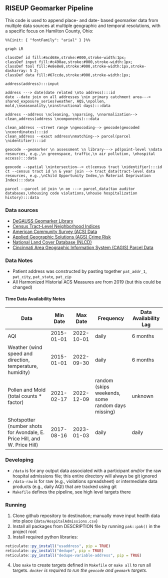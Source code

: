 ## RISEUP Geomarker Pipeline

This code is used to append place- and date- based geomarker data from multiple data sources at multiple geographic and temporal resolutions, with a specific focus on Hamilton County, Ohio:

```mermaid
%%{init: { "fontFamily": "arial" } }%%

graph LR

classDef id fill:#acd68e,stroke:#000,stroke-width:1px;
classDef input fill:#c490ae,stroke:#000,stroke-width:1px;
classDef tool fill:#e8e8e8,stroke:#000,stroke-width:1px,stroke-dasharray: 5 2;
classDef data fill:#67ccde,stroke:#000,stroke-width:1px;

address(address):::input

address ---> date(date related \nto address):::id
date --date join on all addresses \nin primary catchment area---> shared_exposure_series(weather, AQS,\npollen, mold,\nseasonality,\ninstructional days):::data

address --address \ncleaning, \nparsing, \nnormalization--> clean_address(address \ncomponents):::data

clean_address --street range \ngeocoding--> geocode(geocoded \ncoordinates):::id
clean_address --exact address\nmatching--> parcel(parcel \nidentifier):::id

geocode --geomarker \n assessment \n library---> pd(point-level \ndata resources, e.g.,\n greenspace, traffic,\n air pollution, \nhospital access):::data

geocode --spatial \nintersection--> ct(census tract \nidentifier):::id
ct --census tract id \n & year join --> tract_data(tract-level data resources, e.g.,\nChild Opportunity Index,\n Material Deprivation Index):::data

parcel --parcel id join \n on ---> parcel_data(tax auditor databases,\nhousing code violations,\nhouse hospitalization history):::data

```

### Data sources
  
- [DeGAUSS Geomarker Library](https://degauss.org/)
- [Census Tract-Level Neighborhood Indices](https://github.com/geomarker-io/tract_indices/#census-tract-level-neighborhood-indices)
- [American Community Survey (ACS) Data](https://www.census.gov/programs-surveys/acs/data.html)
- [Applied Geographic Solutions (AGS) Crime Risk](https://appliedgeographic.com/crimerisk/)
- [National Land Cover Database (NLCD)](https://www.usgs.gov/centers/eros/science/national-land-cover-database)
- [Cincinnati Area Geographic Information System (CAGIS) Parcel Data](https://data-cagisportal.opendata.arcgis.com/)

### Data Notes

- Patient address was constructed by pasting together `pat_addr_1`, `pat_city`, `pat_state`, `pat_zip`
- All Harmonized Historial ACS Measures are from 2019 (but this could be changed)


#### Time Data Availability Notes

| Data                                                                      | Min Date   | Max Date   | Frequency                                         | Data Availability Lag |
|--------------------------|------------|------------|-----------|-------------|
| AQI                                                                       | 2015-01-01 | 2022-10-01 | daily                                             | 6 months              |
| Weather (wind speed and direction, temperature, humidity)                 | 2015-01-01 | 2022-09-30 | daily                                             | 6 months              |
| Pollen and Mold (total counts \* factor)                                  | 2021-02-17 | 2022-12-09 | random (skips weekends, some random days missing) | unknown               |
| Shotspotter (number shots for Avondale, E. Price Hill, and W. Price Hill) | 2017-08-16 | 2023-01-03 | daily                                             | daily                 |

### Developing

- `/data` is for any output data associated with a participant *and/or* the raw hospital admissions file; this entire directory will always be git ignored
- `/data-raw` is for raw (e.g., violations spreadsheet) or intermediate data products (e.g., daily AQI) that are tracked using git
- `Makefile` defines the pipeline, see high level targets there

### Running

1. Clone github repository to destination; manually move input health data into place (`data/HospitalAdmissions.csv`)
2. Install all packages from DESCRIPTION file by running `pak::pak()` in the project root
3. Install required python libraries:

```R
reticulate::py_install("usaddress", pip = TRUE)
reticulate::py_install("dedupe", pip = TRUE)
reticulate::py_install("dedupe-variable-address", pip = TRUE)
```

4. Use `make` to create targets defined in `Makefile` or `make all` to run all targets. *`docker` is required to run the `geocode` and `geomark` targets.*
